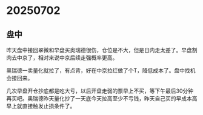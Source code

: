 # 20250702

## 盘中

昨天盘中接回翠微和早盘买奥瑞德很伤，仓位是不大，但是日内走太差了。早盘割肉去中京了，相对来说中京后续走强概率更高。

奥瑞德一卖量化就拉了，有点背，好在中京拉红做了个T，降低成本了。盘中找机会接回来。

几次早盘开仓抄底都是吃大亏，以后开盘走弱的票早上不买，等下午最后30分钟再买吧。奥瑞德昨天量化抄了一天底今天拉高至少不亏钱，昨天自己买的早成本高早上就直接触发止损条件了。
